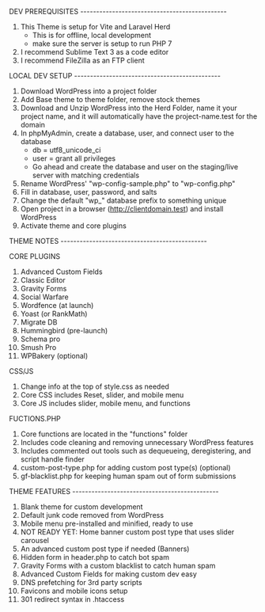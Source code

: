 DEV PREREQUISITES ----------------------------------------------

1) This Theme is setup for Vite and Laravel Herd 
	- This is for offline, local development
	- make sure the server is setup to run PHP 7
2) I recommend Sublime Text 3 as a code editor
3) I recommend FileZilla as an FTP client

LOCAL DEV SETUP ----------------------------------------------

1) Download WordPress into a project folder
2) Add Base theme to theme folder, remove stock themes
3) Download and Unzip WordPress into the Herd Folder, name it your project name, and it will automatically have the project-name.test for the domain
4) In phpMyAdmin, create a database, user, and connect user to the database
	- db = utf8_unicode_ci
	- user = grant all privileges
	- Go ahead and create the database and user on the staging/live server with matching credentials
5) Rename WordPress' "wp-config-sample.php" to "wp-config.php"
6) Fill in database, user, password, and salts
7) Change the default "wp_" database prefix to something unique
8) Open project in a browser (http://clientdomain.test) and install WordPress
9) Activate theme and core plugins

THEME NOTES ----------------------------------------------

CORE PLUGINS
1) Advanced Custom Fields
2) Classic Editor
3) Gravity Forms
4) Social Warfare
5) Wordfence (at launch)
6) Yoast (or RankMath)
7) Migrate DB 
8) Hummingbird (pre-launch)
9) Schema pro
10) Smush Pro
11) WPBakery (optional)


CSS/JS
1) Change info at the top of style.css as needed
2) Core CSS includes Reset, slider, and mobile menu
3) Core JS includes slider, mobile menu, and functions

FUCTIONS.PHP
1) Core functions are located in the "functions" folder
2) Includes code cleaning and removing unnecessary WordPress features
3) Includes commented out tools such as dequeueing, deregistering, and script handle finder 
4) custom-post-type.php for adding custom post type(s) (optional)
5) gf-blacklist.php for keeping human spam out of form submissions

THEME FEATURES ----------------------------------------------

1) Blank theme for custom development
2) Default junk code removed from WordPress
3) Mobile menu pre-installed and minified, ready to use
4) NOT READY YET: Home banner custom post type that uses slider carousel
5) An advanced custom post type if needed (Banners)
6) Hidden form in header.php to catch bot spam
7) Gravity Forms with a custom blacklist to catch human spam
8) Advanced Custom Fields for making custom dev easy
9) DNS prefetching for 3rd party scripts
10) Favicons and mobile icons setup
11) 301 redirect syntax in .htaccess